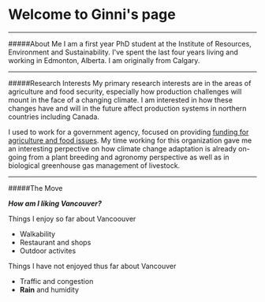 # Welcome to Ginni's page
***

#####About Me 
I am a first year PhD student at the Institute of Resources, Environment and Sustainability.  I've spent the last four years living and working in Edmonton, Alberta. I am originally from Calgary.

***
#####Research Interests
My primary research interests are in the areas of agriculture and food security, especially how production challenges will mount in the face of a changing climate. I am interested in how these changes have and will in the future affect production systems in northern countries including Canada.

I used to work for a government agency, focused on providing [funding for agriculture and food issues](http://albertainnovates.ca/ "Alberta Innovates").  My time working for this organization gave me an interesting perpective on how climate change adaptation is already on-going from a plant breeding and agronomy perspective as well as in biological greenhouse gas management of livestock.

***
#####The Move

***How am I liking Vancouver?***

Things I enjoy so far about Vancoouver

* Walkability
* Restaurant and shops
* Outdoor activites


Things I have not enjoyed thus far about Vancouver

* Traffic and congestion
* **Rain** and humidity


